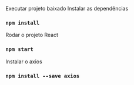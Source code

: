 Executar projeto baixado
Instalar as dependências
### `npm install`

Rodar o projeto React
### `npm start`

Instalar o axios
### `npm install --save axios`